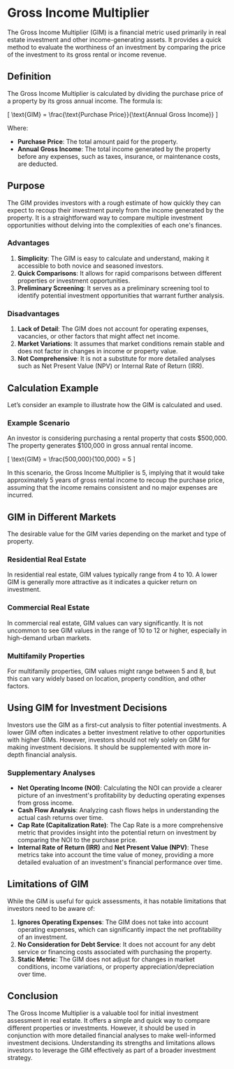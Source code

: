 # Gross Income Multiplier

The Gross Income Multiplier (GIM) is a financial metric used primarily in real estate investment and other income-generating assets. It provides a quick method to evaluate the worthiness of an investment by comparing the price of the investment to its gross rental or income revenue.

## Definition

The Gross Income Multiplier is calculated by dividing the purchase price of a property by its gross annual income. The formula is:

\[ \text{GIM} = \frac{\text{Purchase Price}}{\text{Annual Gross Income}} \]

Where:
- **Purchase Price**: The total amount paid for the property.
- **Annual Gross Income**: The total income generated by the property before any expenses, such as taxes, insurance, or maintenance costs, are deducted.

## Purpose

The GIM provides investors with a rough estimate of how quickly they can expect to recoup their investment purely from the income generated by the property. It is a straightforward way to compare multiple investment opportunities without delving into the complexities of each one's finances.

### Advantages

1. **Simplicity**: The GIM is easy to calculate and understand, making it accessible to both novice and seasoned investors.
2. **Quick Comparisons**: It allows for rapid comparisons between different properties or investment opportunities.
3. **Preliminary Screening**: It serves as a preliminary screening tool to identify potential investment opportunities that warrant further analysis.

### Disadvantages

1. **Lack of Detail**: The GIM does not account for operating expenses, vacancies, or other factors that might affect net income.
2. **Market Variations**: It assumes that market conditions remain stable and does not factor in changes in income or property value.
3. **Not Comprehensive**: It is not a substitute for more detailed analyses such as Net Present Value (NPV) or Internal Rate of Return (IRR).

## Calculation Example

Let’s consider an example to illustrate how the GIM is calculated and used.

### Example Scenario

An investor is considering purchasing a rental property that costs $500,000. The property generates $100,000 in gross annual rental income.

\[ \text{GIM} = \frac{500,000}{100,000} = 5 \]

In this scenario, the Gross Income Multiplier is 5, implying that it would take approximately 5 years of gross rental income to recoup the purchase price, assuming that the income remains consistent and no major expenses are incurred.

## GIM in Different Markets

The desirable value for the GIM varies depending on the market and type of property.

### Residential Real Estate

In residential real estate, GIM values typically range from 4 to 10. A lower GIM is generally more attractive as it indicates a quicker return on investment.

### Commercial Real Estate

In commercial real estate, GIM values can vary significantly. It is not uncommon to see GIM values in the range of 10 to 12 or higher, especially in high-demand urban markets.

### Multifamily Properties

For multifamily properties, GIM values might range between 5 and 8, but this can vary widely based on location, property condition, and other factors.

## Using GIM for Investment Decisions

Investors use the GIM as a first-cut analysis to filter potential investments. A lower GIM often indicates a better investment relative to other opportunities with higher GIMs. However, investors should not rely solely on GIM for making investment decisions. It should be supplemented with more in-depth financial analysis.

### Supplementary Analyses

- **Net Operating Income (NOI)**: Calculating the NOI can provide a clearer picture of an investment's profitability by deducting operating expenses from gross income.
- **Cash Flow Analysis**: Analyzing cash flows helps in understanding the actual cash returns over time.
- **Cap Rate (Capitalization Rate)**: The Cap Rate is a more comprehensive metric that provides insight into the potential return on investment by comparing the NOI to the purchase price.
- **Internal Rate of Return (IRR)** and **Net Present Value (NPV)**: These metrics take into account the time value of money, providing a more detailed evaluation of an investment's financial performance over time.

## Limitations of GIM

While the GIM is useful for quick assessments, it has notable limitations that investors need to be aware of:

1. **Ignores Operating Expenses**: The GIM does not take into account operating expenses, which can significantly impact the net profitability of an investment.
2. **No Consideration for Debt Service**: It does not account for any debt service or financing costs associated with purchasing the property.
3. **Static Metric**: The GIM does not adjust for changes in market conditions, income variations, or property appreciation/depreciation over time.

## Conclusion

The Gross Income Multiplier is a valuable tool for initial investment assessment in real estate. It offers a simple and quick way to compare different properties or investments. However, it should be used in conjunction with more detailed financial analyses to make well-informed investment decisions. Understanding its strengths and limitations allows investors to leverage the GIM effectively as part of a broader investment strategy.